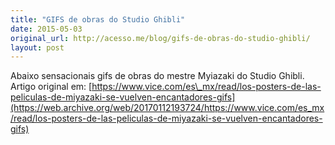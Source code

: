 ```yaml
---
title: "GIFS de obras do Studio Ghibli"
date: 2015-05-03
original_url: http://acesso.me/blog/gifs-de-obras-do-studio-ghibli/
layout: post
---
```


Abaixo sensacionais gifs de obras do mestre Myiazaki do Studio Ghibli. 
Artigo original em: [https://www.vice.com/es\_mx/read/los-posters-de-las-peliculas-de-miyazaki-se-vuelven-encantadores-gifs](https://web.archive.org/web/20170112193724/https://www.vice.com/es_mx/read/los-posters-de-las-peliculas-de-miyazaki-se-vuelven-encantadores-gifs)